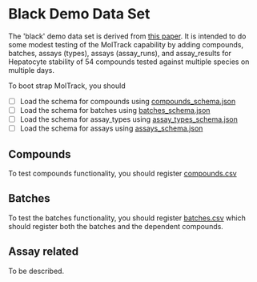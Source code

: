 # Black Demo Data Set #

The 'black' demo data set is derived from [this paper](https://doi.org/10.1016/j.tox.2021.152819).  It is intended to do some modest testing of the MolTrack capability by adding compounds, batches, assays (types), assays (assay_runs), and assay_results for Hepatocyte stability of 54 compounds tested against multiple species on multiple days.

To boot strap MolTrack, you should

- [ ] Load the schema for compounds using [compounds_schema.json](./compounds_schema.json)
- [ ] Load the schema for batches using [batches_schema.json](./batches_schema.json)
- [ ] Load the schema for assay_types using [assay_types_schema.json](./assay_type_schema.json)
- [ ] Load the schema for assays using [assays_schema.json](./assays_schema.json)

## Compounds ##

To test compounds functionality, you should register [compounds.csv](./compounds.csv)

## Batches ##

To test the batches functionality, you should register [batches.csv](./batches.csv) which should register both the batches and the dependent compounds.

## Assay related ##

To be described.